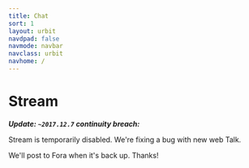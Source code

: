 ```yaml
---
title: Chat
sort: 1
layout: urbit
navdpad: false
navmode: navbar
navclass: urbit
navhome: /
---
```


# Stream

_**Update: `~2017.12.7` continuity breach:**_

Stream is temporarily disabled. We're fixing a bug with new web Talk. 

We'll post to Fora when it's back up. Thanks!

